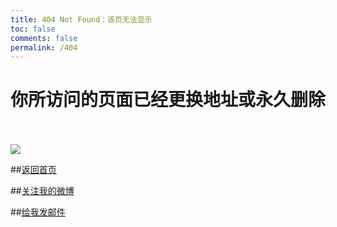 ```yaml
---
title: 404 Not Found：该页无法显示
toc: false
comments: false
permalink: /404
---
```


# 你所访问的页面已经更换地址或永久删除  
![](http://oeat6c2zg.bkt.clouddn.com/hexo-404.jpg)  

##[返回首页](http://gaoshilei.com)  

##[关注我的微博](http://weibo.com/goslei1226)

##[给我发邮件](mailto:goslei1315@gmail.com)
